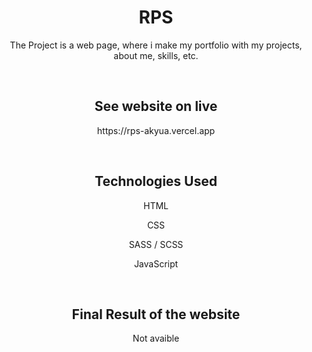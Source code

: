 <h1 align="center"> RPS </h1>

<p align="center"> The Project is a web page, where i make my portfolio with my projects, about me, skills, etc. </p>

<br>

<h2 align="center"> See website on live </h2>
<p align="center"> https://rps-akyua.vercel.app </p>

<br>

<h2 align="center"> Technologies Used </h2>

<p align="center"> HTML </p>
<p align="center"> CSS </p>
<p align="center"> SASS / SCSS </p>
<p align="center"> JavaScript </p>

<br>

<h2 align="center"> Final Result of the website </h2>

<div align="center">

Not avaible

</div>
